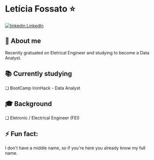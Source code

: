 <h1>Letícia Fossato ⭐️  </h1>
<p><a href="https://www.linkedin.com/in/leticiafossato/" rel="nofollow noreferrer">
    <img src="https://i.stack.imgur.com/gVE0j.png" alt="linkedin"> LinkedIn
  </a></p>
<b><h2>📌  About me</h2></b>
Recently gratuated on Eletrical Engineer and studying to become a Data Analyst.

<b><h2>📚 Currently studying</h2></b>
❏ BootCamp IronHack - Data Analyst

<b><h2>🎓 Background</h2></b>
❏ Eletronic / Electrical Engineer (FEI)

<b><h2>⚡ Fun fact:</h2></b>
I don't have a middle name, so if you're here you already know my full name.

<!--
**leticiafossato/leticiafossato** is a ✨ _special_ ✨ repository because its `README.md` (this file) appears on your GitHub profile.

Here are some ideas to get you started:

- 🔭 I’m currently working on ...
- 🌱 I’m currently learning ...
- 👯 I’m looking to collaborate on ...
- 🤔 I’m looking for help with ...
- 💬 Ask me about ...
- 📫 How to reach me: ...
- 😄 Pronouns: ...
- ⚡ Fun fact: ...
-->

